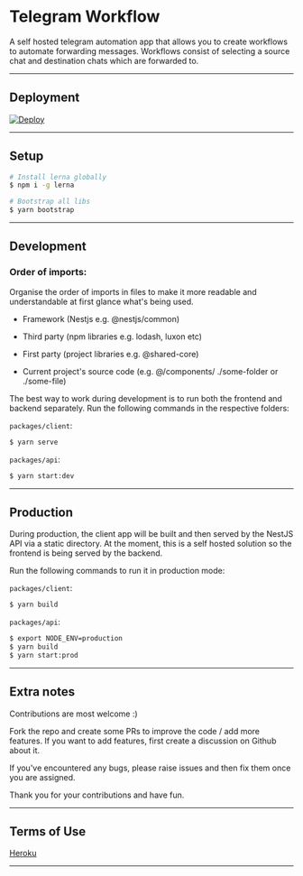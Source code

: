 # Telegram Workflow

A self hosted telegram automation app that allows you to create workflows to automate forwarding messages. Workflows consist of selecting a source chat and destination chats which are forwarded to.

---

## Deployment

<a href="https://heroku.com/deploy">
  <img src="https://www.herokucdn.com/deploy/button.svg" alt="Deploy">
</a>

---

## Setup

```bash
# Install lerna globally
$ npm i -g lerna

# Bootstrap all libs
$ yarn bootstrap
```

---

## Development

### Order of imports:

Organise the order of imports in files to make it more readable and understandable at first glance what's being used.

- Framework (Nestjs e.g. @nestjs/common)

- Third party (npm libraries e.g. lodash, luxon etc)

- First party (project libraries e.g. @shared-core)

- Current project's source code (e.g. @/components/ ./some-folder or ./some-file)

The best way to work during development is to run both the frontend and backend separately. Run the following commands in the respective folders:

`packages/client`:

```bash
$ yarn serve
```

`packages/api`:

```bash
$ yarn start:dev
```

---

## Production

During production, the client app will be built and then served by the NestJS API via a static directory. At the moment, this is a self hosted solution so the frontend is being served by the backend.

Run the following commands to run it in production mode:

`packages/client`:

```bash
$ yarn build
```

`packages/api`:

```bash
$ export NODE_ENV=production
$ yarn build
$ yarn start:prod
```

---

## Extra notes

Contributions are most welcome :)

Fork the repo and create some PRs to improve the code / add more features. If you want to add features, first create a discussion on Github about it.

If you've encountered any bugs, please raise issues and then fix them once you are assigned.

Thank you for your contributions and have fun.

---

## Terms of Use

[Heroku](https://www.heroku.com/policy/heroku-elements-terms)

---
